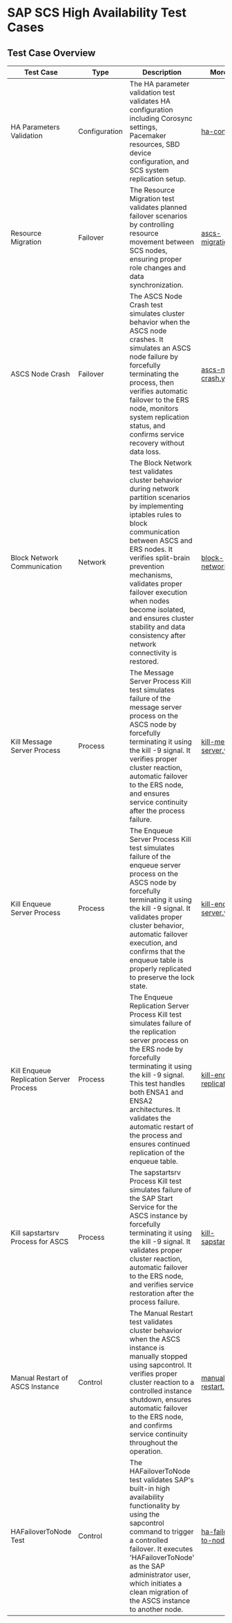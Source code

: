 # SAP SCS High Availability Test Cases

## Test Case Overview

| Test Case                    | Type          | Description                                                                                                                                                                   | More Info                                                                                                       |
|------------------------------|---------------|-------------------------------------------------------------------------------------------------------------------------------------------------------------------------------|-----------------------------------------------------------------------------------------------------------------|
| HA Parameters Validation     | Configuration | The HA parameter validation test validates HA configuration including Corosync settings, Pacemaker resources, SBD device configuration, and SCS system replication setup.  | [ha-config.yml](../src/roles/ha_scs/tasks/ha-config.yml)                                                        |
| Resource Migration           | Failover      | The Resource Migration test validates planned failover scenarios by controlling resource movement between SCS nodes, ensuring proper role changes and data synchronization. | [ascs-migration.yml](../src/roles/ha_scs/tasks/ascs-migration.yml)                                        |
| ASCS Node Crash              | Failover      | The ASCS Node Crash test simulates cluster behavior when the ASCS node crashes. It simulates an ASCS node failure by forcefully terminating the process, then verifies automatic failover to the ERS node, monitors system replication status, and confirms service recovery without data loss. | [ascs-node-crash.yml](../src/roles/ha_scs/tasks/ascs-node-crash.yml) |
| Block Network Communication  | Network       | The Block Network test validates cluster behavior during network partition scenarios by implementing iptables rules to block communication between ASCS and ERS nodes. It verifies split-brain prevention mechanisms, validates proper failover execution when nodes become isolated, and ensures cluster stability and data consistency after network connectivity is restored. | [block-network.yml](../src/roles/ha_scs/tasks/block-network.yml) |
| Kill Message Server Process  | Process       | The Message Server Process Kill test simulates failure of the message server process on the ASCS node by forcefully terminating it using the kill -9 signal. It verifies proper cluster reaction, automatic failover to the ERS node, and ensures service continuity after the process failure. | [kill-message-server.yml](../src/roles/ha_scs/tasks/kill-message-server.yml) |
| Kill Enqueue Server Process  | Process       | The Enqueue Server Process Kill test simulates failure of the enqueue server process on the ASCS node by forcefully terminating it using the kill -9 signal. It validates proper cluster behavior, automatic failover execution, and confirms that the enqueue table is properly replicated to preserve the lock state. | [kill-enqueue-server.yml](../src/roles/ha_scs/tasks/kill-enqueue-server.yml) |
| Kill Enqueue Replication Server Process | Process | The Enqueue Replication Server Process Kill test simulates failure of the replication server process on the ERS node by forcefully terminating it using the kill -9 signal. This test handles both ENSA1 and ENSA2 architectures. It validates the automatic restart of the process and ensures continued replication of the enqueue table. | [kill-enqueue-replication.yml](../src/roles/ha_scs/tasks/kill-enqueue-replication.yml) |
| Kill sapstartsrv Process for ASCS | Process | The sapstartsrv Process Kill test simulates failure of the SAP Start Service for the ASCS instance by forcefully terminating it using the kill -9 signal. It validates proper cluster reaction, automatic failover to the ERS node, and verifies service restoration after the process failure. | [kill-sapstartsrv.yml](../src/roles/ha_scs/tasks/kill-sapstartsrv.yml) |
| Manual Restart of ASCS Instance | Control | The Manual Restart test validates cluster behavior when the ASCS instance is manually stopped using sapcontrol. It verifies proper cluster reaction to a controlled instance shutdown, ensures automatic failover to the ERS node, and confirms service continuity throughout the operation. | [manual-restart.yml](../src/roles/ha_scs/tasks/manual-restart.yml) |
| HAFailoverToNode Test | Control | The HAFailoverToNode test validates SAP's built-in high availability functionality by using the sapcontrol command to trigger a controlled failover. It executes 'HAFailoverToNode' as the SAP administrator user, which initiates a clean migration of the ASCS instance to another node. | [ha-failover-to-node.yml](../src/roles/ha_scs/tasks/ha-failover-to-node.yml) |

